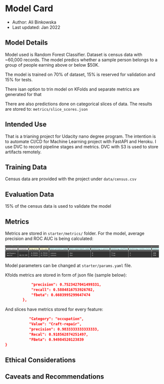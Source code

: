 # Model Card

- Author: Ali Binkowska
- Last updated: Jan 2022


## Model Details

Model used is Random Forest Classifier. Dataset is census data with ~60,000 records.
The model predics whether a sample person belongs to  a group of people earning above or below $50K.

The model is trained on 70% of dataset, 15% is reserved for validation and 15% for tests.

There isan option to trin model on KFolds and separate metrics are generated for that

There are also predictions done on categorical slices of data. The results are stored to:
`metrics/slice_scores.json`


## Intended Use
That is a trianing project for Udacity nano degree program.
The intention is to automate CI/CD for Machine Learning project with FastAPI and Heroku.
I use DVC to record pipeline stages and metrics. DVC with S3 is used to store artifacts remotely. 


## Training Data
Census data are provided with the project under `data/census.csv`


## Evaluation Data
15% of the census data is used to validate the model


## Metrics

Metrics are stored in `starter/metrics/` folder.
For the model, average precision and ROC AUC is being calculated:

![sample metrics](/screenshots/dvc_exp_show.png)

Model parameters can be changed at `starter/params.yaml` file.


Kfolds metrics are stored in form of json file (sample below):
```json {
            "precision": 0.7523427041499331,
            "recall": 0.5884816753926702,
            "fbeta": 0.6603995299647474
        },
```

And slices have metrics stored for every feature:
 ```json {
            "Category": "occupation",
            "Value": "Craft-repair",
            "precision": 0.9833333333333333,
            "Recal": 0.918562874251497,
            "FBeta": 0.94984520123839
}
```

## Ethical Considerations


## Caveats and Recommendations
